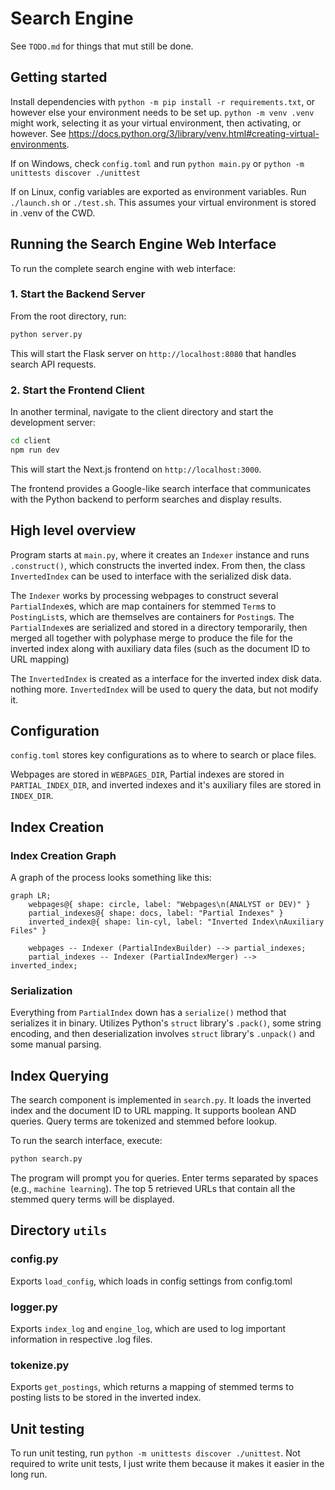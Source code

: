 # Search Engine

See `TODO.md` for things that mut still be done.

## Getting started

Install dependencies with `python -m pip install -r requirements.txt`, or however else your environment needs to be set up. `python -m venv .venv` might work, selecting it as your virtual environment, then activating, or however. See <https://docs.python.org/3/library/venv.html#creating-virtual-environments>.

If on Windows, check `config.toml` and run `python main.py` or `python -m unittests discover ./unittest`

If on Linux, config variables are exported as environment variables. Run `./launch.sh` or `./test.sh`. This assumes your virtual environment is stored in .venv of the CWD.

## Running the Search Engine Web Interface

To run the complete search engine with web interface:

### 1. Start the Backend Server
From the root directory, run:
```bash
python server.py
```
This will start the Flask server on `http://localhost:8080` that handles search API requests.

### 2. Start the Frontend Client
In another terminal, navigate to the client directory and start the development server:
```bash
cd client
npm run dev
```
This will start the Next.js frontend on `http://localhost:3000`.

The frontend provides a Google-like search interface that communicates with the Python backend to perform searches and display results.

## High level overview

Program starts at `main.py`, where it creates an `Indexer` instance and runs `.construct()`, which constructs the inverted index. From then, the class `InvertedIndex` can be used to interface with the serialized disk data.

The `Indexer` works by processing webpages to construct several `PartialIndex`es, which are map containers for stemmed `Term`s to `PostingList`s, which are themselves are containers for `Posting`s. The `PartialIndex`es are serialized and stored in a directory temporarily, then merged all together with polyphase merge to produce the file for the inverted index along with auxiliary data files (such as the document ID to URL mapping)

The `InvertedIndex` is created as a interface for the inverted index disk data. nothing more. `InvertedIndex` will be used to query the data, but not modify it.

## Configuration

`config.toml` stores key configurations as to where to search or place files.

Webpages are stored in `WEBPAGES_DIR`, Partial indexes are stored in `PARTIAL_INDEX_DIR`, and inverted indexes and it's auxiliary files are stored in `INDEX_DIR`.

## Index Creation

### Index Creation Graph

A graph of the process looks something like this:

```mermaid
graph LR;
    webpages@{ shape: circle, label: "Webpages\n(ANALYST or DEV)" }
    partial_indexes@{ shape: docs, label: "Partial Indexes" }
    inverted_index@{ shape: lin-cyl, label: "Inverted Index\nAuxiliary Files" }

    webpages -- Indexer (PartialIndexBuilder) --> partial_indexes;
    partial_indexes -- Indexer (PartialIndexMerger) --> inverted_index;
```

### Serialization

Everything from `PartialIndex` down has a `serialize()` method that serializes it in binary. Utilizes Python's `struct` library's `.pack()`, some string encoding, and then deserialization involves `struct` library's `.unpack()` and some manual parsing.

## Index Querying

The search component is implemented in `search.py`. It loads the inverted index and the document ID to URL mapping. It supports boolean AND queries. Query terms are tokenized and stemmed before lookup.

To run the search interface, execute:

```bash
python search.py
```

The program will prompt you for queries. Enter terms separated by spaces (e.g., `machine learning`). The top 5 retrieved URLs that contain all the stemmed query terms will be displayed.

## Directory `utils`

### config.py

Exports `load_config`, which loads in config settings from config.toml

### logger.py

Exports `index_log` and `engine_log`, which are used to log important information in respective .log files.

### tokenize.py

Exports `get_postings`, which returns a mapping of stemmed terms to posting lists to be stored in the inverted index.

## Unit testing

To run unit testing, run `python -m unittests discover ./unittest`. Not required to write unit tests, I just write them because it makes it easier in the long run.
